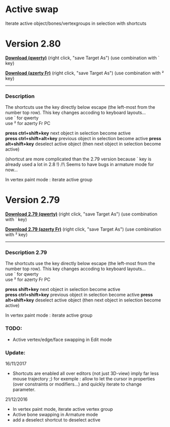 # Active swap

Iterate active object/bones/vertexgroups in selection with shortcuts
<!--may behave unexpectedly in armature edit/pose mode -->

# Version 2.80

[**Download (qwerty)**](https://raw.githubusercontent.com/Pullusb/SB_ActiveSwap/master/SB_Active_swap.py) (right click, "save Target As")
(use combination with \` key)

[**Download (azerty Fr)**](https://raw.githubusercontent.com/Pullusb/SB_ActiveSwap/master/SB_Active_swap_azerty_Fr_PC.py) (right click, "save Target As")
(use combination with ² key)  

---

### Description

The shortcuts use the key directly below escape (the left-most from the number top row). This key changes accoding to keyboard layouts...  
use \` for qwerty  
use ² for azerty Fr PC  


**press ctrl+shift+key**  next object in selection become active  
**press ctrl+shift+alt+key**  previous object in selection become active
**press alt+shift+key**  deselect active object (then next object in selection become active)

(shortcut are more complicated than the 2.79 version because \` key is already used a lot in 2.8 !)
/!\ Seems to have bugs in armature mode for now...

In vertex paint mode : iterate active group


# Version 2.79

[**Download 2.79 (qwerty)**](https://raw.githubusercontent.com/Pullusb/SB_ActiveSwap/master/SB_Active_swap_279.py) (right click, "save Target As")
(use combination with \` key)

[**Download 2.79 (azerty Fr)**](https://raw.githubusercontent.com/Pullusb/SB_ActiveSwap/master/SB_Active_swap_azerty_Fr_PC_279.py) (right click, "save Target As")
(use combination with ² key)  

---

### Description 2.79

The shortcuts use the key directly below escape (the left-most from the number top row). This key changes accoding to keyboard layouts...  
use \` for qwerty  
use ² for azerty Fr PC  
  
**press shift+key**  next object in selection become active  
**press ctrl+shift+key**  previous object in selection become active
**press alt+shift+key**  deselect active object (then next object in selection become active)

In vertex paint mode : iterate active group  
  
<!--Note for french:
Shortcut are for qwerty layout (since the '\`' key is easily accessible to the left hand with modifier pressed)
You must change it in source code if you are on azerty.
Someday I'll post a version with valid shortcut for french keyboard too... But what key to take ?! -->


### TODO:
- Active vertex/edge/face swapping in Edit mode

### Update:

16/11/2017
- Shortcuts are enabled all over editors (not just 3D-view) imply far less mouse trajectory ;)
for exemple : allow to let the cursor in properties (over constraints or modifiers...) and quickly iterate to change parameter.

21/12/2016

- In vertex paint mode, iterate active vertex group
- Active bone swapping in Armature mode
- add a deselect shortcut to deselect active
